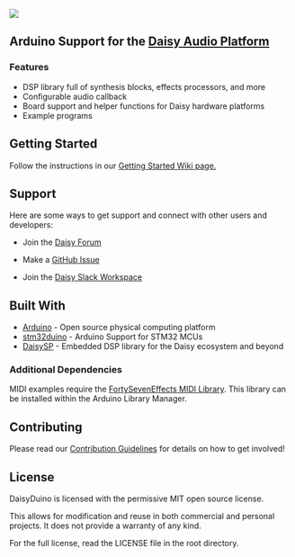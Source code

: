 ![](https://github.com/electro-smith/daisyduino/blob/master/resources/assets/banner.png)

## Arduino Support for the [Daisy Audio Platform](https://www.electro-smith.com/daisy) 

### Features
- DSP library full of synthesis blocks, effects processors, and more
- Configurable audio callback
- Board support and helper functions for Daisy hardware platforms
- Example programs

## Getting Started

Follow the instructions in our [Getting Started Wiki page.](https://github.com/electro-smith/DaisyWiki/wiki/1a.-Getting-Started-(Arduino-Edition)) 

## Support

Here are some ways to get support and connect with other users and developers:

- Join the [Daisy Forum](https://forum.electro-smith.com/)

- Make a [GitHub Issue](https://github.com/electro-smith/DaisyDuino/issues) 

- Join the [Daisy Slack Workspace](https://join.slack.com/t/es-daisy/shared_invite/zt-f9cfm1g4-DgdCok1h1Rj4fpX90~IOww)

## Built With

* [Arduino](https://github.com/arduino/Arduino) - Open source physical computing platform
* [stm32duino](https://github.com/stm32duino/Arduino_Core_STM32) - Arduino Support for STM32 MCUs
* [DaisySP](https://github.com/electro-smith/DaisySP) - Embedded DSP library for the Daisy ecosystem and beyond

### Additional Dependencies

MIDI examples require the [FortySevenEffects MIDI Library](https://github.com/FortySevenEffects/arduino_midi_library). This library can be installed within the Arduino Library Manager.

## Contributing

Please read our [Contribution Guidelines](https://github.com/electro-smith/DaisyWiki/wiki/6.-Contribution-Guidelines) for details on how to get involved!

## License

DaisyDuino is licensed with the permissive MIT open source license.

This allows for modification and reuse in both commercial and personal projects. It does not provide a warranty of any kind.

For the full license, read the LICENSE file in the root directory.
